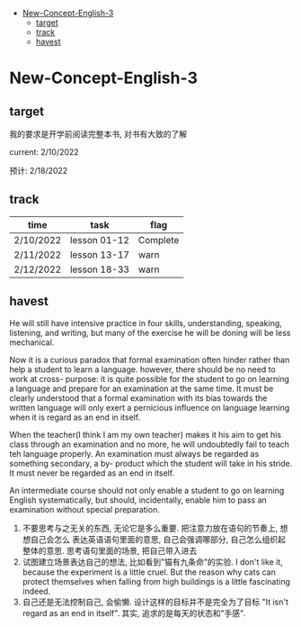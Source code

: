 - [New-Concept-English-3](#new-concept-english-3)
  - [target](#target)
  - [track](#track)
  - [havest](#havest)

# New-Concept-English-3

## target

我的要求是开学前阅读完整本书, 对书有大致的了解

current: 2/10/2022

预计: 2/18/2022

## track

| time      | task         | flag     |
| --------- | ------------ | -------- |
| 2/10/2022 | lesson 01-12 | Complete |
| 2/11/2022 | lesson 13-17 | warn     |
| 2/12/2022 | lesson 18-33 | warn     |

## havest

He will still have intensive practice in four skills, understanding, speaking,
listening, and writing, but many of the exercise he will be doning will be less
mechanical.

Now it is a curious paradox that formal examination often hinder rather than help
a student to learn a language. however, there should be no need to work at cross-
purpose: it is quite possible for the student to go on learning a language and
prepare for an examination at the same time. It must be clearly understood that
a formal examination with its bias towards the written language will only exert
a pernicious influence on language learning when it is regard as an end in
itself.

When the teacher(I think I am my own teacher) makes it his aim to get his class
through an examination and no more, he will undoubtedly fail to teach teh language
properly. An examination must always be regarded as something secondary, a by-
product which the student will take in his stride. It must never be regarded as an
end in itself.

An intermediate course should not only enable a student to go on learning English
systematically, but should, incidentally, enable him to pass an examination without
special preparation.

1. 不要思考与之无关的东西, 无论它是多么重要. 把注意力放在语句的节奏上, 想想自己会怎么
   表达英语语句里面的意思, 自己会强调哪部分, 自己怎么组织起整体的意思. 思考语句里面的场景, 把自己带入进去
2. 试图建立场景表达自己的想法, 比如看到"猫有九条命"的实验. I don't like it, because
   the experiment is a little cruel. But the reason why cats can protect
   themselves when falling from high buildings is a little fascinating indeed.
3. 自己还是无法控制自己, 会偷懒. 设计这样的目标并不是完全为了目标 "It isn't regard as
   an end in itself". 其实, 追求的是每天的状态和"手感".
